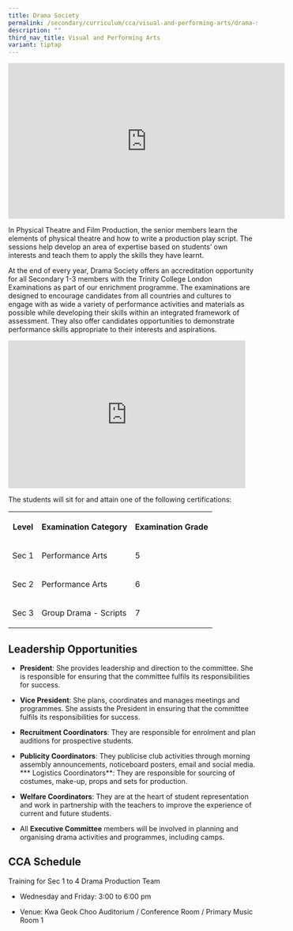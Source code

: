 ```yaml
---
title: Drama Society
permalink: /secondary/curriculum/cca/visual-and-performing-arts/drama-society/
description: ""
third_nav_title: Visual and Performing Arts
variant: tiptap
---
```

<div class="iframe-wrapper"><iframe height="315" width="560" allowfullscreen="true" frameborder="0" src="https://www.youtube.com/embed/F_Q-pdx1J_0?si=TuzQOnogM5XNXwyi"></iframe></div><p>In Physical Theatre and Film Production, the senior members learn the elements of physical theatre and how to write a production play script. The sessions help develop an area of expertise based on students’ own interests and teach them to apply the skills they have learnt.</p><p>At the end of every year, Drama Society offers an accreditation opportunity for all Secondary 1-3 members with the Trinity College London Examinations as part of our enrichment programme. The examinations are designed to encourage candidates from all countries and cultures to engage with as wide a variety of performance activities and materials as possible while developing their skills within an integrated framework of assessment. They also offer candidates opportunities to demonstrate performance skills appropriate to their interests and aspirations.</p><div class="iframe-wrapper"><iframe height="299" width="480" allowfullscreen="true" frameborder="0" src="https://docs.google.com/presentation/d/e/2PACX-1vRDI0qneK8ujs1OQ_X2zXRetPBBsQc6jzW_IxVEAYGUudAR_OGpJ6hjYJ7fYU-90k0btDSBJmkhe5Gu/embed?start=false&amp;loop=false&amp;delayms=3000"></iframe></div><p>The students will sit for and attain one of the following certifications:</p><table><tbody><tr><th rowspan="1" colspan="1"><p>Level</p></th><th rowspan="1" colspan="1"><p>Examination Category</p></th><th rowspan="1" colspan="1"><p>Examination Grade</p></th></tr><tr><td rowspan="1" colspan="1"><p>Sec 1</p></td><td rowspan="1" colspan="1"><p>Performance Arts</p></td><td rowspan="1" colspan="1"><p>5</p></td></tr><tr><td rowspan="1" colspan="1"><p>Sec 2</p></td><td rowspan="1" colspan="1"><p>Performance Arts</p></td><td rowspan="1" colspan="1"><p>6</p></td></tr><tr><td rowspan="1" colspan="1"><p>Sec 3</p></td><td rowspan="1" colspan="1"><p>Group Drama - Scripts</p></td><td rowspan="1" colspan="1"><p>7</p></td></tr></tbody></table><h2>Leadership Opportunities</h2><ul data-tight="true" class="tight"><li><p><strong>President</strong>: She provides leadership and direction to the committee. She is responsible for ensuring that the committee fulfils its responsibilities for success.</p></li><li><p><strong>Vice President</strong>: She plans, coordinates and manages meetings and programmes. She assists the President in ensuring that the committee fulfils its responsibilities for success.</p></li><li><p><strong>Recruitment Coordinators</strong>: They are responsible for enrolment and plan auditions for prospective students.</p></li><li><p><strong>Publicity Coordinators</strong>: They publicise club activities through morning assembly announcements, noticeboard posters, email and social media. *** Logistics Coordinators**: They are responsible for sourcing of costumes, make-up, props and sets for production.</p></li><li><p><strong>Welfare Coordinators</strong>: They are at the heart of student representation and work in partnership with the teachers to improve the experience of current and future students.</p></li><li><p>All <strong>Executive Committee</strong> members will be involved in planning and organising drama activities and programmes, including camps.</p></li></ul><h2>CCA Schedule</h2><p>Training for Sec 1 to 4 Drama Production Team</p><ul data-tight="true" class="tight"><li><p>Wednesday and Friday: 3:00 to 6:00 pm</p></li><li><p>Venue: Kwa Geok Choo Auditorium / Conference Room / Primary Music Room 1</p></li></ul><p></p>